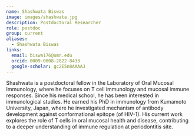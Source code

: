 ```yaml
---
name: Shashwata Biswas
image: images/shashwata.jpg
description: Postdoctoral Researcher
role: postdoc
group: current
aliases:
  - Shashwata Biswas
links:
  email: biswa176@umn.edu
  orcid: 0009-0008-2822-8433
  google-scholar: gc2E5n8AAAAJ
---
```


Shashwata is a postdoctoral fellow in the Laboratory of Oral Mucosal Immunology, where he focuses on T cell immunology and mucosal immune responses. Since his medical school, he has been interested in immunological studies. He earned his PhD in immunology from Kumamoto University, Japan, where he investigated mechanism of antibody development against conformational epitope (of HIV-1). His current work explores the role of T cells in oral mucosal health and disease, contributing to a deeper understanding of immune regulation at periodontitis site.